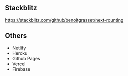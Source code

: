 ## Stackblitz

https://stackblitz.com/github/benoitgrasset/next-rounting

## Others

- Netlify
- Heroku
- Github Pages
- Vercel
- Firebase
